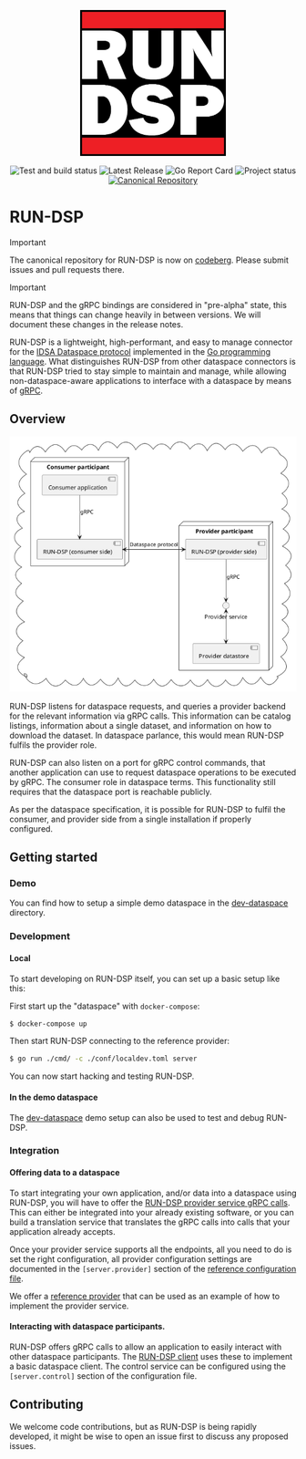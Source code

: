 <p align="center">
    <img src="./RUN-DSP.jpg" width="256" height="256">
</p>

<p align="center">
    <img alt="Test and build status" src="https://ci.ponc.tech/api/badges/1/status.svg">
    <img alt="Latest Release" src="https://codeberg.org/go-dataspace/run-dsp/badges/release.svg?sort=semver">
    <img alt="Go Report Card" src="https://goreportcard.com/badge/codeberg.org/go-dataspace/run-dsp">
    <img alt="Project status" src="https://badgen.net/badge/Warning/Pre-Alpha/red">
    <a href="https://codeberg.org/go-dataspace/run-dsp">
        <img alt="Canonical Repository" src="https://badgen.net/badge/Canonical%20Repository/Codeberg/purple">
    </a>
</p>

# RUN-DSP

> [!IMPORTANT]
> The canonical repository for RUN-DSP is now on [codeberg](https://codeberg.org/go-dataspace/run-dsp).
> Please submit issues and pull requests there.

> [!IMPORTANT]
> RUN-DSP and the gRPC bindings are considered in "pre-alpha" state, this means that things can
> change heavily in between versions. We will document these changes in the release notes.

RUN-DSP is a lightweight, high-performant, and easy to manage connector for the
[IDSA Dataspace protocol](https://docs.internationaldataspaces.org/ids-knowledgebase/dataspace-protocol)
implemented in the [Go programming language](https://go.dev/). What distinguishes RUN-DSP from other
dataspace connectors is that RUN-DSP tried to stay simple to maintain and manage, while allowing
non-dataspace-aware applications to interface with a dataspace by means of [gRPC](https://grpc.io/).


## Overview

![](./docs/architecture/overview.png)

RUN-DSP listens for dataspace requests, and queries a provider backend for the relevant
information via gRPC calls. This information can be catalog listings, information about
a single dataset, and information on how to download the dataset. In dataspace parlance, this would
mean RUN-DSP fulfils the provider role.

RUN-DSP can also listen on a port for gRPC control commands, that another application can use
to request dataspace operations to be executed by gRPC. The consumer role in dataspace terms.
This functionality still requires that the dataspace port is reachable publicly.

As per the dataspace specification, it is possible for RUN-DSP to fulfil the consumer, and provider
side from a single installation if properly configured.

## Getting started

### Demo

You can find how to setup a simple demo dataspace in the  [dev-dataspace](./docs/development/dev-dataspace/README.md)
directory.

### Development

#### Local

To start developing on RUN-DSP itself, you can set up a basic setup like this:

First start up the "dataspace" with `docker-compose`:

```sh
$ docker-compose up
```

Then start RUN-DSP connecting to the reference provider:

```sh
$ go run ./cmd/ -c ./conf/localdev.toml server
```

You can now start hacking and testing RUN-DSP.

#### In the demo dataspace

The [dev-dataspace](./docs/development/dev-dataspace/README.md) demo setup can also be used to test
and debug RUN-DSP.

### Integration

#### Offering data to a dataspace

To start integrating your own application, and/or data into a dataspace using RUN-DSP, you will have
to offer the [RUN-DSP provider service gRPC calls](https://github.com/go-dataspace/run-dsrpc). This can either be
integrated into your already existing software, or you can build a translation service that
translates the gRPC calls into calls that your application already accepts.

Once your provider service supports all the endpoints, all you need to do is set the right
configuration, all provider configuration settings are documented in the `[server.provider]` section
of the [reference configuration file](./conf/reference.toml).

We offer a [reference provider](https://github.com/go-dataspace/reference-provider) that can be used
as an example of how to implement the provider service.


#### Interacting with dataspace participants.

RUN-DSP offers gRPC calls to allow an application to easily interact with other dataspace
participants. The [RUN-DSP client](./docs/usage/client.md) uses these to implement a basic dataspace
client. The control service can be configured using the `[server.control]` section of the
configuration file.

## Contributing

We welcome code contributions, but as RUN-DSP is being rapidly developed, it might be wise to
open an issue first to discuss any proposed issues.

<!--
Sections to add once we have policies for it:

- Security
- Code guidelines
- Community
- Flesh out contributing more.
-->
